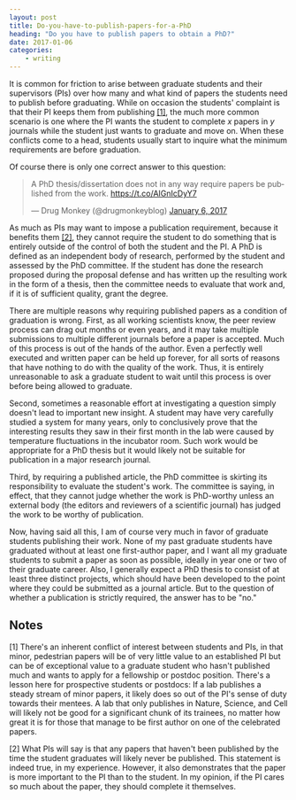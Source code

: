 ```yaml
---
layout: post
title: Do-you-have-to-publish-papers-for-a-PhD
heading: "Do you have to publish papers to obtain a PhD?"
date: 2017-01-06
categories: 
    - writing
---
```


It is common for friction to arise between graduate students and their supervisors (PIs) over how many and what kind of papers the students need to publish before graduating. While on occasion the students' complaint is that their PI keeps them from publishing [[1]](#note1), the much more common scenario is one where the PI wants the student to complete *x* papers in *y* journals while the student just wants to graduate and move on. When these conflicts come to a head, students usually start to inquire what the minimum requirements are before graduation. 

<!--more-->

Of course there is only one correct answer to this question:

<blockquote class="twitter-tweet" data-lang="en"><p lang="en" dir="ltr">A PhD thesis/dissertation does not in any way require papers be published from the work. <a href="https://t.co/AIGnIcDyY7">https://t.co/AIGnIcDyY7</a></p>&mdash; Drug Monkey (@drugmonkeyblog) <a href="https://twitter.com/drugmonkeyblog/status/817351541275230209">January 6, 2017</a></blockquote>
<script async src="//platform.twitter.com/widgets.js" charset="utf-8"></script>

As much as PIs may want to impose a publication requirement, because it benefits them [[2]](#note2), they cannot require the student to do something that is entirely outside of the control of both the student and the PI. A PhD is defined as an independent body of research, performed by the student and assessed by the PhD committee. If the student has done the research proposed during the proposal defense and has written up the resulting work in the form of a thesis, then the committee needs to evaluate that work and, if it is of sufficient quality, grant the degree.

There are multiple reasons why requiring published papers as a condition of graduation is wrong. First, as all working scientists know, the peer review process can drag out months or even years, and it may take multiple submissions to multiple different journals before a paper is accepted. Much of this process is out of the hands of the author. Even a perfectly well executed and written paper can be held up forever, for all sorts of reasons that have nothing to do with the quality of the work. Thus, it is entirely unreasonable to ask a graduate student to wait until this process is over before being allowed to graduate.

Second, sometimes a reasonable effort at investigating a question simply doesn't lead to important new insight. A student may have very carefully studied a system for many years, only to conclusively prove that the interesting results they saw in their first month in the lab were caused by temperature fluctuations in the incubator room. Such work would be appropriate for a PhD thesis but it would likely not be suitable for publication in a major research journal.

Third, by requiring a published article, the PhD committee is skirting its responsibility to evaluate the student's work. The committee is saying, in effect, that they cannot judge whether the work is PhD-worthy unless an external body (the editors and reviewers of a scientific journal) has judged the work to be worthy of publication.

Now, having said all this, I am of course very much in favor of graduate students publishing their work. None of my past graduate students have graduated without at least one first-author paper, and I want all my graduate students to submit a paper as soon as possible, ideally in year one or two of their graduate career. Also, I generally expect a PhD thesis to consist of at least three distinct projects, which should have been developed to the point where they could be submitted as a journal article. But to the question of whether a publication is strictly required, the answer has to be "no."


## Notes

[1]<a id="note1"></a> There's an inherent conflict of interest between students and PIs, in that minor, pedestrian papers will be of very little value to an established PI but can be of exceptional value to a graduate student who hasn't published much and wants to apply for a fellowship or postdoc position. There's a lesson here for prospective students or postdocs: If a lab publishes a steady stream of minor papers, it likely does so out of the PI's sense of duty towards their mentees. A lab that only publishes in Nature, Science, and Cell will likely not be good for a significant chunk of its trainees, no matter how great it is for those that manage to be first author on one of the celebrated papers.  

[2]<a id="note2"></a> What PIs will say is that any papers that haven't been published by the time the student graduates will likely never be published. This statement is indeed true, in my experience. However, it also demonstrates that the paper is more important to the PI than to the student. In my opinion, if the PI cares so much about the paper, they should complete it themselves.
